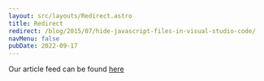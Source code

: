 ```yaml
---
layout: src/layouts/Redirect.astro
title: Redirect
redirect: /blog/2015/07/hide-javascript-files-in-visual-studio-code/
navMenu: false
pubDate: 2022-09-17
---
```

<div>
Our article feed can be found <a href="/blog/2015/07/hide-javascript-files-in-visual-studio-code/">here</a>
</div>
